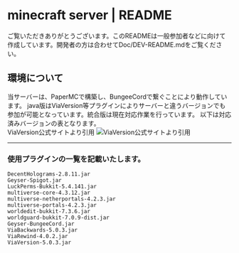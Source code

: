 # minecraft server | README

ご覧いただきありがとうございます。このREADMEは一般参加者などに向けて作成しています。開発者の方は合わせてDoc/DEV-README.mdをご覧ください。

## 環境について
当サーバーは、PaperMCで構築し、BungeeCordで繋ぐことにより動作しています。
java版はViaVersion等プラグインによりサーバーと違うバージョンでも参加が可能となっています。統合版は現在対応作業を行っています。
以下は対応済みバージョンの表となります。  
ViaVersion公式サイトより引用
![ViaVersion公式サイトより引用](https://github.com/user-attachments/assets/f5b2a55f-a59f-49b3-8048-c80d1a0d1090)


---

### 使用プラグインの一覧を記載いたします。

```
DecentHolograms-2.8.11.jar
Geyser-Spigot.jar
LuckPerms-Bukkit-5.4.141.jar
multiverse-core-4.3.12.jar
multiverse-netherportals-4.2.3.jar
multiverse-portals-4.2.3.jar
worldedit-bukkit-7.3.6.jar
worldguard-bukkit-7.0.9-dist.jar
Geyser-BungeeCord.jar
ViaBackwards-5.0.3.jar
ViaRewind-4.0.2.jar
ViaVersion-5.0.3.jar
```
